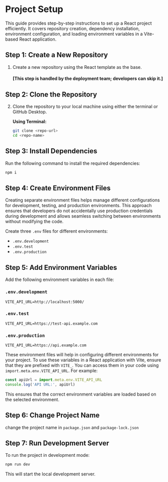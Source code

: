 # Project Setup

This guide provides step-by-step instructions to set up a React project efficiently. It covers repository creation, dependency installation, environment configuration, and loading environment variables in a Vite-based React application.

## Step 1: Create a New Repository

1. Create a new repository using the React template as the base.

    #### [This step is handled by the deployment team; developers can skip it.]

## Step 2: Clone the Repository

2. Clone the repository to your local machine using either the terminal or GitHub Desktop.

    **Using Terminal:**

    ```sh
    git clone <repo-url>
    cd <repo-name>
    ```

## Step 3: Install Dependencies

Run the following command to install the required dependencies:

```sh
npm i
```

## Step 4: Create Environment Files

Creating separate environment files helps manage different configurations for development, testing, and production environments. This approach ensures that developers do not accidentally use production credentials during development and allows seamless switching between environments without modifying the code.

Create three `.env` files for different environments:

- `.env.development`
- `.env.test`
- `.env.production`

## Step 5: Add Environment Variables

Add the following environment variables in each file:

### `.env.development`

```env
VITE_API_URL=http://localhost:5000/
```

### `.env.test`

```env
VITE_API_URL=https://test-api.example.com
```

### `.env.production`

```env
VITE_API_URL=https://api.example.com
```

These environment files will help in configuring different environments for your project. To use these variables in a React application with Vite, ensure that they are prefixed with `VITE_`. You can access them in your code using `import.meta.env.VITE_API_URL`. For example:

```js
const apiUrl = import.meta.env.VITE_API_URL
console.log('API URL:', apiUrl)
```

This ensures that the correct environment variables are loaded based on the selected environment.

## Step 6: Change Project Name

change the project name in `package.json` and `package-lock.json`

## Step 7: Run Development Server

To run the project in development mode:

```sh
npm run dev
```

This will start the local development server.
